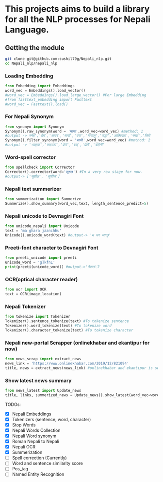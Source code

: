 <h1>This projects aims to build a library for all the NLP processes for Nepali Language.</h1>

<h2>Getting the module</h2>

```bash
git clone git@github.com:sushil79g/Nepali_nlp.git
cd Nepali_nlp/nepali_nlp
```

<h3>Loading Embedding</h3>

```python
from Embedding import Embeddings
word_vec = Embeddings().load_vector()
#word_vec = Embeddings().load_large_vector() #For large Embedding
#from fasttext_embedding import Fasttext
#word_vec = Fasttext().load()
```

<h3>For Nepali Synonym</h3>

```python
from synonym import Synonym
Synonym().raw_synonym(word = 'माया',word_vec=word_vec) #method: 1
#output -> स्नेह','प्रेम','आदर','मायाँ','दया','मायालु','श्रद्धा','आत्मियता','स्पर्श','तिमी
Synonym().filter_synonym(word = 'साथी',word_vec=word_vec) #method: 2
#output -> 'भाइहरू','सहपाठी','प्रेमी','दाइ','प्रेमि','बहिनी'
```
<h3>Word-spell corrector</h3>

```python
from spellcheck import Corrector
Corrector().corrector(word='सुशल') #In a very raw stage for now.
#output-> ['सुशील', 'सुशील']
```
<h3>Nepali text summerizer</h3>

```python
from summerization import Summerize
Summerize().show_summary(word_vec,text, length_sentence_predict=5)
```
<h3>Nepali unicode to Devnagiri Font</h3>

```python
from unicode_nepali import Unicode
text = 'ma ghara jaanchhu'
Unicode().unicode_word(text) #output-> 'म घर जान्छु'
```
<h3>Preeti-font character to Devnagiri Font</h3>

```python
from preeti_unicode import preeti
unicode_word = 'g]kfnL'
print(preeti(unicode_word)) #output->'नेपाल'ी
```
<h3>OCR(optical character reader)</h3>

```python
from ocr import OCR
text = OCR(image_location)
```
<h3>Nepali Tokenizer</h3>

```python
from tokenize import Tokenizer
Tokenizer().sentence_tokenize(text) #To tokenize sentence
Tokenizer().word_tokenize(text) #To tokenize word
Tokenizer().character_tokenize(text) #To tokenize character
```

<h3>Nepali new-portal Scrapper (onlinekhabar and ekantipur for now)</h3>

```python
from news_scrap import extract_news
news_link = 'https://www.onlinekhabar.com/2019/12/821094'
title, news = extract_news(news_link) #onlinekhabar and ekantipur is supported at the moment.
```
<h3>Show latest news summary</h3>

```python
from news_latest import Update_news
title, links, summerized_news = Update_news().show_latest(word_vec=word_vec,portal='onlinekhabar',number_of_news=5) #ekantipur portal is also supported
```

TODOs:</br>
- [x] Nepali Embeddings 
- [x] Tokenizers (sentence, word, character) 
- [x] Stop Words
- [x] Nepali Words Collection 
- [x] Nepali Word synonym
- [x] Roman Nepali to Nepali
- [x] Nepali OCR
- [x] Summerization 
- [ ] Spell correction (Currently)
- [ ] Word and sentence similarity score
- [ ] Pos_tag
- [ ] Named Entity Recognition
